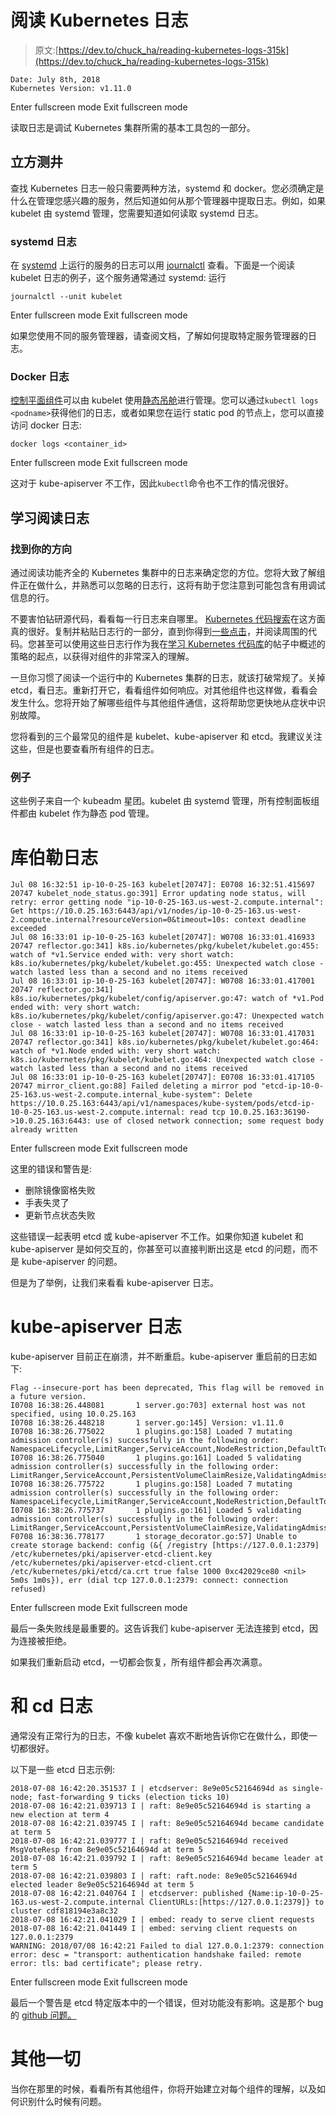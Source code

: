 # 阅读 Kubernetes 日志

> 原文:[https://dev.to/chuck_ha/reading-kubernetes-logs-315k](https://dev.to/chuck_ha/reading-kubernetes-logs-315k)

```
Date: July 8th, 2018
Kubernetes Version: v1.11.0 
```

Enter fullscreen mode Exit fullscreen mode

读取日志是调试 Kubernetes 集群所需的基本工具包的一部分。

## 立方测井

查找 Kubernetes 日志一般只需要两种方法，systemd 和 docker。您必须确定是什么在管理您感兴趣的服务，然后知道如何从那个管理器中提取日志。例如，如果 kubelet 由 systemd 管理，您需要知道如何读取 systemd 日志。

### systemd 日志

在 [systemd](https://www.freedesktop.org/wiki/Software/systemd/) 上运行的服务的日志可以用 [journalctl](http://0pointer.de/blog/projects/journalctl.html) 查看。下面是一个阅读 kubelet 日志的例子，这个服务通常通过 systemd:
运行

```
journalctl --unit kubelet 
```

Enter fullscreen mode Exit fullscreen mode

如果您使用不同的服务管理器，请查阅文档，了解如何提取特定服务管理器的日志。

### Docker 日志

[控制平面组件](https://kubernetes.io/docs/concepts/overview/components/#master-components)可以由 kubelet 使用[静态吊舱](https://kubernetes.io/docs/tasks/administer-cluster/static-pod/)进行管理。您可以通过`kubectl logs <podname>`获得他们的日志，或者如果您在运行 static pod 的节点上，您可以直接访问 docker 日志:

```
docker logs <container_id> 
```

Enter fullscreen mode Exit fullscreen mode

这对于 kube-apiserver 不工作，因此`kubectl`命令也不工作的情况很好。

## 学习阅读日志

### 找到你的方向

通过阅读功能齐全的 Kubernetes 集群中的日志来确定您的方位。您将大致了解组件正在做什么，并熟悉可以忽略的日志行，这将有助于您注意到可能包含有用调试信息的行。

不要害怕钻研源代码，看看每一行日志来自哪里。 [Kubernetes 代码搜索](https://cs.k8s.io)在这方面真的很好。复制并粘贴日志行的一部分，直到你得到[一些点击](https://cs.k8s.io/?q=Unable%20to%20create%20storage%20backend&i=nope&files=&repos=kubernetes)，并阅读周围的代码。您甚至可以使用这些日志行作为我在[学习 Kubernetes 代码库](https://dev.to/chuck_ha/learning-the-kubernetes-codebase-1324)的帖子中概述的策略的起点，以获得对组件的非常深入的理解。

一旦你习惯了阅读一个运行中的 Kubernetes 集群的日志，就该打破常规了。关掉 etcd，看日志。重新打开它，看看组件如何响应。对其他组件也这样做，看看会发生什么。您将开始了解哪些组件与其他组件通信，这将帮助您更快地从症状中识别故障。

您将看到的三个最常见的组件是 kubelet、kube-apiserver 和 etcd。我建议关注这些，但是也要查看所有组件的日志。

### 例子

这些例子来自一个 kubeadm 星团。kubelet 由 systemd 管理，所有控制面板组件都由 kubelet 作为静态 pod 管理。

# 库伯勒日志

```
Jul 08 16:32:51 ip-10-0-25-163 kubelet[20747]: E0708 16:32:51.415697   20747 kubelet_node_status.go:391] Error updating node status, will retry: error getting node "ip-10-0-25-163.us-west-2.compute.internal": Get https://10.0.25.163:6443/api/v1/nodes/ip-10-0-25-163.us-west-2.compute.internal?resourceVersion=0&timeout=10s: context deadline exceeded                                                          
Jul 08 16:33:01 ip-10-0-25-163 kubelet[20747]: W0708 16:33:01.416933   20747 reflector.go:341] k8s.io/kubernetes/pkg/kubelet/kubelet.go:455: watch of *v1.Service ended with: very short watch: k8s.io/kubernetes/pkg/kubelet/kubelet.go:455: Unexpected watch close - watch lasted less than a second and no items received                                                                                           
Jul 08 16:33:01 ip-10-0-25-163 kubelet[20747]: W0708 16:33:01.417001   20747 reflector.go:341] k8s.io/kubernetes/pkg/kubelet/config/apiserver.go:47: watch of *v1.Pod ended with: very short watch: k8s.io/kubernetes/pkg/kubelet/config/apiserver.go:47: Unexpected watch close - watch lasted less than a second and no items received                                                                               
Jul 08 16:33:01 ip-10-0-25-163 kubelet[20747]: W0708 16:33:01.417031   20747 reflector.go:341] k8s.io/kubernetes/pkg/kubelet/kubelet.go:464: watch of *v1.Node ended with: very short watch: k8s.io/kubernetes/pkg/kubelet/kubelet.go:464: Unexpected watch close - watch lasted less than a second and no items received                                                                                              
Jul 08 16:33:01 ip-10-0-25-163 kubelet[20747]: E0708 16:33:01.417105   20747 mirror_client.go:88] Failed deleting a mirror pod "etcd-ip-10-0-25-163.us-west-2.compute.internal_kube-system": Delete https://10.0.25.163:6443/api/v1/namespaces/kube-system/pods/etcd-ip-10-0-25-163.us-west-2.compute.internal: read tcp 10.0.25.163:36190->10.0.25.163:6443: use of closed network connection; some request body already written 
```

Enter fullscreen mode Exit fullscreen mode

这里的错误和警告是:

*   删除镜像窗格失败
*   手表失灵了
*   更新节点状态失败

这些错误一起表明 etcd 或 kube-apiserver 不工作。如果你知道 kubelet 和 kube-apiserver 是如何交互的，你甚至可以直接判断出这是 etcd 的问题，而不是 kube-apiserver 的问题。

但是为了举例，让我们来看看 kube-apiserver 日志。

# kube-apiserver 日志

kube-apiserver 目前正在崩溃，并不断重启。kube-apiserver 重启前的日志如下:

```
Flag --insecure-port has been deprecated, This flag will be removed in a future version.
I0708 16:38:26.448081       1 server.go:703] external host was not specified, using 10.0.25.163
I0708 16:38:26.448218       1 server.go:145] Version: v1.11.0
I0708 16:38:26.775022       1 plugins.go:158] Loaded 7 mutating admission controller(s) successfully in the following order: NamespaceLifecycle,LimitRanger,ServiceAccount,NodeRestriction,DefaultTolerationSeconds,DefaultStorageClass,MutatingAdmissionWebhook.
I0708 16:38:26.775040       1 plugins.go:161] Loaded 5 validating admission controller(s) successfully in the following order: LimitRanger,ServiceAccount,PersistentVolumeClaimResize,ValidatingAdmissionWebhook,ResourceQuota.
I0708 16:38:26.775722       1 plugins.go:158] Loaded 7 mutating admission controller(s) successfully in the following order: NamespaceLifecycle,LimitRanger,ServiceAccount,NodeRestriction,DefaultTolerationSeconds,DefaultStorageClass,MutatingAdmissionWebhook.
I0708 16:38:26.775737       1 plugins.go:161] Loaded 5 validating admission controller(s) successfully in the following order: LimitRanger,ServiceAccount,PersistentVolumeClaimResize,ValidatingAdmissionWebhook,ResourceQuota.
F0708 16:38:36.778177       1 storage_decorator.go:57] Unable to create storage backend: config (&{ /registry [https://127.0.0.1:2379] /etc/kubernetes/pki/apiserver-etcd-client.key /etc/kubernetes/pki/apiserver-etcd-client.crt /etc/kubernetes/pki/etcd/ca.crt true false 1000 0xc42029ce80 <nil> 5m0s 1m0s}), err (dial tcp 127.0.0.1:2379: connect: connection refused) 
```

Enter fullscreen mode Exit fullscreen mode

最后一条失败线是最重要的。这告诉我们 kube-apiserver 无法连接到 etcd，因为连接被拒绝。

如果我们重新启动 etcd，一切都会恢复，所有组件都会再次满意。

# 和 cd 日志

通常没有正常行为的日志，不像 kubelet 喜欢不断地告诉你它在做什么，即使一切都很好。

以下是一些 etcd 日志示例:

```
2018-07-08 16:42:20.351537 I | etcdserver: 8e9e05c52164694d as single-node; fast-forwarding 9 ticks (election ticks 10)
2018-07-08 16:42:21.039713 I | raft: 8e9e05c52164694d is starting a new election at term 4
2018-07-08 16:42:21.039745 I | raft: 8e9e05c52164694d became candidate at term 5
2018-07-08 16:42:21.039777 I | raft: 8e9e05c52164694d received MsgVoteResp from 8e9e05c52164694d at term 5
2018-07-08 16:42:21.039792 I | raft: 8e9e05c52164694d became leader at term 5
2018-07-08 16:42:21.039803 I | raft: raft.node: 8e9e05c52164694d elected leader 8e9e05c52164694d at term 5
2018-07-08 16:42:21.040764 I | etcdserver: published {Name:ip-10-0-25-163.us-west-2.compute.internal ClientURLs:[https://127.0.0.1:2379]} to cluster cdf818194e3a8c32
2018-07-08 16:42:21.041029 I | embed: ready to serve client requests
2018-07-08 16:42:21.041449 I | embed: serving client requests on 127.0.0.1:2379
WARNING: 2018/07/08 16:42:21 Failed to dial 127.0.0.1:2379: connection error: desc = "transport: authentication handshake failed: remote error: tls: bad certificate"; please retry. 
```

Enter fullscreen mode Exit fullscreen mode

最后一个警告是 etcd 特定版本中的一个错误，但对功能没有影响。这是那个 bug 的 [github 问题。](https://github.com/coreos/etcd/issues/8603)

# 其他一切

当你在那里的时候，看看所有其他组件，你将开始建立对每个组件的理解，以及如何识别什么时候有问题。
